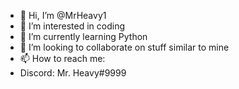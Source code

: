 - 👋 Hi, I’m @MrHeavy1
- 👀 I’m interested in coding
- 🌱 I’m currently learning Python
- 💞️ I’m looking to collaborate on stuff similar to mine
- 📫 How to reach me:
- Discord: Mr. Heavy#9999

<!---
MrHeavy1/MrHeavy1 is a ✨ special ✨ repository because its `README.md` (this file) appears on your GitHub profile.
You can click the Preview link to take a look at your changes.
--->
